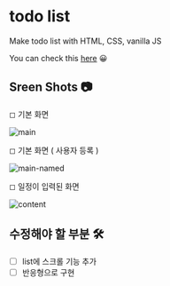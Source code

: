 # todo list
Make todo list with HTML, CSS, vanilla JS

You can check this [here](https://980101.github.io/todo-list/index.html) 😀

## Sreen Shots 📷
◻ 기본 화면

![main](https://user-images.githubusercontent.com/47620950/127159316-e8d5b7b7-34ca-4d36-8eb4-a075776ed906.PNG)

◻ 기본 화면 ( 사용자 등록 )

![main-named](https://user-images.githubusercontent.com/47620950/127159692-974b4715-71f5-49d8-88f3-4c341288ce02.PNG)

◻ 일정이 입력된 화면

![content](https://user-images.githubusercontent.com/47620950/127159927-bcb278e6-bfe0-4025-a857-20c8bdeec728.PNG)

## 수정해야 할 부분 🛠
- [ ] list에 스크롤 기능 추가
- [ ] 반응형으로 구현
